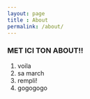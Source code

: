 ```yaml
---
layout: page
title : About
permalink: /about/
---
```


### MET ICI TON ABOUT!!

1. voila
2. sa march
3. rempli!
4. gogogogo
